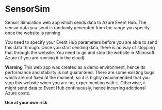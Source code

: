 # SensorSim
Sensor Simulation web app which sends data to Azure Event Hub. 
The sensor data you send is randomly generated from the range you specify once the website is running.

You need to specify your Event Hub parameters before you are able to send this data through. Once you start sending
data, there is no way of stopping that through the website. You need to go and stop the website in Microsoft Azure
(if you are running it in the cloud).

**Warning** This web app was created as a demo environment, hence its performance and stability is not guaranteed.
There are some existing bugs which are not fixed at the moment, so it is highly recommended that you stop this website
when you are not experimenting with it. Otherwise, it might send data to Event Hub continuously, hence incurring additional
Azure costs.

**Use at your own risk**




